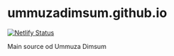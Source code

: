 # ummuzadimsum.github.io

[![Netlify Status](https://api.netlify.com/api/v1/badges/cc9a0869-e529-411d-bfc7-e382672cba51/deploy-status)](https://app.netlify.com/sites/ummuzadimsum/deploys)

Main source od Ummuza Dimsum
